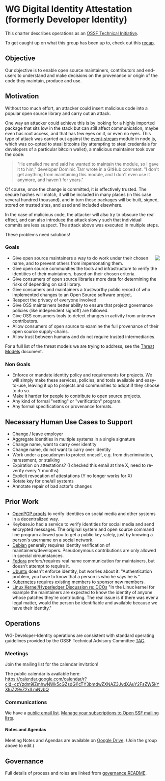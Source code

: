 # WG Digital Identity Attestation (formerly Developer Identity)

This charter describes operations as an [OSSF Technical Initiative](https://github.com/ossf/tac/blob/master/charters/).

To get caught up on what this group has been up to, check out this [recap](https://openssf.org/blog/2021/01/27/digital-identity-attestation-roundup/).

## Objective

Our objective is to enable open source maintainers, contributors and end-users to understand and make decisions on the provenance or origin of the code they maintain, produce and use.

## Motivation

Without too much effort, an attacker could insert malicious code into a popular open source library and carry out an
attack.

One way an attacker could achieve this is by looking for a highly imported package that sits low in the stack but can
still affect communication, maybe even has root access, and that has few eyes on it, or even no eyes.
This type of attack was carried out against the [event-stream](https://arstechnica.com/information-technology/2018/11/hacker-backdoors-widely-used-open-source-software-to-steal-bitcoin/)
module in node.js, which was co-opted to steal bitcoins (by attempting to steal credentials for developers of a
particular bitcoin wallet), a malicious maintainer took over the code:

> "He emailed me and said he wanted to maintain the module, so I gave it to him," developer Dominic Tarr wrote in a
> GitHub comment. "I don't get anything from maintaining this module, and I don't even use it anymore, and haven't
> for years."

Of course, once the change is committed, it is effectively trusted.
The secure hashes will match, it will be included in many places (in this case several hundred thousand), and in turn
those packages will be built, signed, stored on trusted sites, and used and included elsewhere.

In the case of malicious code, the attacker will also try to obscure the real effect, and can also introduce the attack
slowly such that individual commits are less suspect.
The attack above was executed in multiple steps.

These problems need solutions!

### Goals

<img align="right" src="./dog_meme.jpg">

* Give open source maintainers a way to do work under their chosen name, and to prevent others from impersonating them.
* Give open source communities the tools and infrastructure to verify the identities of their maintainers, based on their chosen criteria.
* Give consumers of open source libraries more data for determining the risks of depending on said library.
* Give consumers and maintainers a trustworthy public record of who implemented changes to an Open Source software project.
* Respect the privacy of everyone involved.
* Give OSS maintainers better ability to ensure that project governance policies (like independent signoff) are followed.
* Give OSS consumers tools to detect changes in activity from unknown contributors.
* Allow consumers of open source to examine the full provenance of their open source supply-chains.
* Allow trust between humans and do not require trusted intermediaries.

For a full list of the threat models we are trying to address, see the [Threat Models](threat_models.md) document.

### Non Goals

* Enforce or mandate identity policy and requirements for projects.
  We will simply make these services, policies, and tools available and easy-to-use, leaving it up to projects and communities to adopt if they choose to do so.
* Make it harder for people to contribute to open source projects.
* Any kind of formal "vetting" or "verification" program. 
* Any formal specifications or provenance formats.

## Necessary Human Use Cases to Support

* Change / leave employer
* Aggregate identities in multiple systems in a single signature
* Change name, want to carry over identity
* Change name, do not want to carry over identity
* Work under a pseudonym to protect oneself, e.g. from discrimination, harassment, or stalking
* Expiration on attestations? (I checked this email at time X, need to re-verify every Y months)
* Explicit revocation of attestations (Y no longer works for X)
* Rotate key for one/all systems
* Annotate repair of bad actor's changes

## Prior Work

* [OpenPGP proofs](https://metacode.biz/openpgp/proofs) to verify identities on social media and other systems in a decentralized way.
* Keybase.io had a service to verify identities for social media and send encrypted messages.
  The original system and open source command line program allowed you to get a public key safely, just by knowing a person's username on a social network.
* [Debian](https://wiki.debian.org/DebianDeveloper/JoinTheProject/NewMember#Step_4:_Identification) generally requires identity verification of maintainers/developers.
  Pseudonymous contributions are only allowed in special circumstances.
* [Fedora](https://fedoraproject.org/wiki/Join_the_package_collection_maintainers#Introduce_yourself) prefers/requires real name communication for maintainers, but doesn't attempt to require it.
* [Ubuntu](https://wiki.ubuntu.com/NewDevelopersAndMaintainers) doesn't enforce identity, but worries about it: "Authentication problem, you have to know that a person is who he says he is."
* [Kubernetes](https://github.com/kubernetes/community/blob/master/community-membership.md) requires existing members to sponsor new members.
* [Linux Kernel/Hyperledger Discussion re: DCOs](https://wiki.hyperledger.org/plugins/servlet/mobile?contentId=24775311#content/view/24775311)
"In the Linux kernel for example the maintainers are expected to know the identity of anyone whose patches they're contributing.
The real issue is if there was ever a legal matter, would the person be identifiable and available because we have their identity."

## Operations

WG-Developer-Identity operations are consistent with standard operating guidelines
provided by the OSSF Technical Advisory Committee
[TAC](https://github.com/ossf/tac).

### Meetings

Join the mailing list for the calendar invitation!

The public calendar is available here: https://calendar.google.com/calendar/r?cid=czYzdm9lZmhwNWk5cGZsdGI1cTY3bmdwZXNAZ3JvdXAuY2FsZW5kYXIuZ29vZ2xlLmNvbQ

### Communications

We have a [public email list](https://lists.openssf.org/g/openssf-wg-dev-identity). [Manage your subscriptions to Open SSF mailing lists](https://lists.openssf.org/g/main/subgroups).

#### Notes and Agendas

Meeting Notes and Agendas are available on [Google Drive](https://docs.google.com/document/d/1xPs2sSbH3I9Ich7OyLOzl85oJshnK8Q6WoAgREE5-zA/edit). (Join the group above to edit.)

## Governance

Full details of process and roles are linked from [governance README](/governance).
